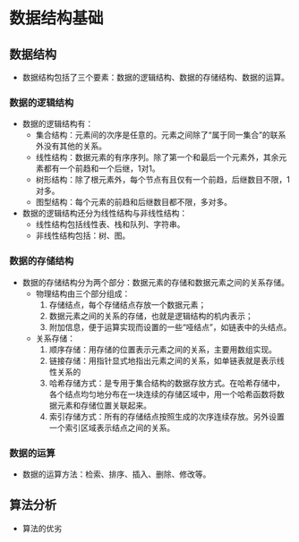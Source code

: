 # 数据结构基础

## 数据结构
- 数据结构包括了三个要素：数据的逻辑结构、数据的存储结构、数据的运算。

### 数据的逻辑结构
- 数据的逻辑结构有：
   - 集合结构：元素间的次序是任意的。元素之间除了“属于同一集合”的联系外没有其他的关系。
   - 线性结构：数据元素的有序序列。除了第一个和最后一个元素外，其余元素都有一个前趋和一个后继，1对1。
   - 树形结构：除了根元素外，每个节点有且仅有一个前趋，后继数目不限，1对多。
   - 图型结构：每个元素的前趋和后继数目都不限，多对多。
- 数据的逻辑结构还分为线性结构与非线性结构：
   - 线性结构包括线性表、栈和队列、字符串。
   - 非线性结构包括：树、图。
   
### 数据的存储结构
- 数据的存储结构分为两个部分：数据元素的存储和数据元素之间的关系存储。
   - 物理结构由三个部分组成：
      1. 存储结点，每个存储结点存放一个数据元素；
      2. 数据元素之间的关系的存储，也就是逻辑结构的机内表示；
      3. 附加信息，便于运算实现而设置的一些“哑结点”，如链表中的头结点。 
   -  关系存储：
      1. 顺序存储：用存储的位置表示元素之间的关系，主要用数组实现。
      2. 链接存储：用指针显式地指出元素之间的关系，如单链表就是表示线性关系的
      3. 哈希存储方式：是专用于集合结构的数据存放方式。在哈希存储中，各个结点均匀地分布在一块连续的存储区域中，用一个哈希函数将数据元素和存储位置关联起来。
      4. 索引存储方式：所有的存储结点按照生成的次序连续存放。另外设置一个索引区域表示结点之间的关系。 

### 数据的运算
- 数据的运算方法：检索、排序、插入、删除、修改等。

## 算法分析
- 算法的优劣
